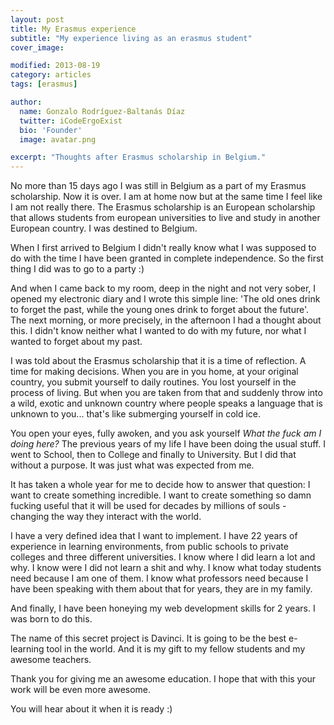 ```yaml
---
layout: post
title: My Erasmus experience
subtitle: "My experience living as an erasmus student"
cover_image:

modified: 2013-08-19
category: articles
tags: [erasmus]

author:
  name: Gonzalo Rodríguez-Baltanás Díaz
  twitter: iCodeErgoExist
  bio: 'Founder'
  image: avatar.png

excerpt: "Thoughts after Erasmus scholarship in Belgium."
---
```


No more than 15 days ago I was still in Belgium as a part of my Erasmus scholarship. Now it is over. I am at home now but at the same time I feel like I am not really there. The Erasmus scholarship is an European scholarship that allows students from european universities to live and study in another European country. I was destined to Belgium.

When I first arrived to Belgium I didn't really know what I was supposed to do with the time I have been granted in complete independence. So the first thing I did was to go to a party :)

And when I came back to my room, deep in the night and not very sober, I opened my electronic diary and I wrote this simple line: 'The old ones drink to forget the past, while the young ones drink to forget about the future'. The next morning, or more precisely, in the afternoon I had a thought about this. I didn't know neither what I wanted to do with my future, nor what I wanted to forget about my past.

I was told about the Erasmus scholarship that it is a time of reflection. A time for making decisions. When you are in you home, at your original country, you submit yourself to daily routines. You lost yourself in the process of living. But when you are taken from that and suddenly throw into a wild, exotic and unknown country where people speaks a language that is unknown to you... that's like submerging yourself in cold ice.

You open your eyes, fully awoken, and you ask yourself _What the fuck am I doing here?_ The previous years of my life I have been doing the usual stuff. I went to School, then to College and finally to University. But I did that without a purpose. It was just what was expected from me.

It has taken a whole year for me to decide how to answer that question: I want to create something incredible. I want to create something so damn fucking useful that it will be used for decades by millions of souls - changing the way they interact with the world.

I have a very defined idea that I want to implement. I have 22 years of experience in learning environments, from public schools to private colleges and three different universities. I know where I did learn a lot and why. I know were I did not learn a shit and why. I know what today students need because I am one of them. I know what professors need because I have been speaking with them about that for years, they are in my family.

And finally, I have been honeying my web development skills for 2 years. I was born to do this.

The name of this secret project is Davinci. It is going to be the best e-learning tool in the world. And it is my gift to my fellow students and my awesome teachers.

Thank you for giving me an awesome education. I hope that with this your work will be even more awesome.

You will hear about it when it is ready :)